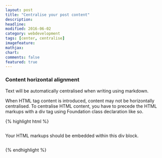 ```yaml
---
layout: post
title: "Centralise your post content"
description: 
headline: 
modified: 2016-06-02
category: webdevelopment
tags: [center, centralise]
imagefeature: 
mathjax: 
chart: 
comments: false
featured: true
---
```

### Content horizontal alignment
  
Text will be automatically centralised when writing using markdown.

When HTML tag content is introduced, content may not be horizontally centralised.
To centralise HTML content, you have to precede the HTML markups with a div tag using Foundation class declaration like so.

{% highlight html %}
<div class="small-9 small-centered columns">
   
  Your HTML markups should be embedded within this div block.
  
</div>

{% endhighlight %}
   

     